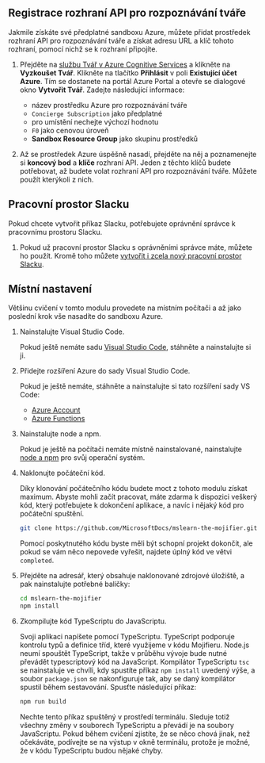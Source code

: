## <a name="face-api-registration"></a>Registrace rozhraní API pro rozpoznávání tváře

Jakmile získáte své předplatné sandboxu Azure, můžete přidat prostředek rozhraní API pro rozpoznávání tváře a získat adresu URL a klíč tohoto rozhraní, pomocí nichž se k rozhraní připojíte.

1. Přejděte na [službu Tvář v Azure Cognitive Services](https://azure.microsoft.com/en-us/services/cognitive-services/face?azure-portal=true) a klikněte na **Vyzkoušet Tvář**. Klikněte na tlačítko **Přihlásit** v poli **Existující účet Azure**. Tím se dostanete na portál Azure Portal a otevře se dialogové okno **Vytvořit Tvář**. Zadejte následující informace:

    - název prostředku Azure pro rozpoznávání tváře
    - `Concierge Subscription` jako předplatné
    - pro umístění nechejte výchozí hodnotu
    - `F0` jako cenovou úroveň
    - **<rgn>Sandbox Resource Group</rgn>** jako skupinu prostředků

1. Až se prostředek Azure úspěšně nasadí, přejděte na něj a poznamenejte si **koncový bod** a **klíče** rozhraní API. Jeden z těchto klíčů budete potřebovat, až budete volat rozhraní API pro rozpoznávání tváře. Můžete použít kterýkoli z nich.

## <a name="slack-workspace"></a>Pracovní prostor Slacku

Pokud chcete vytvořit příkaz Slacku, potřebujete oprávnění správce k pracovnímu prostoru Slacku.

1. Pokud už pracovní prostor Slacku s oprávněními správce máte, můžete ho použít. Kromě toho můžete [vytvořit i zcela nový pracovní prostor Slacku](https://slack.com/create?azure-portal=true).

## <a name="local-setup"></a>Místní nastavení

Většinu cvičení v tomto modulu provedete na místním počítači a až jako poslední krok vše nasadíte do sandboxu Azure.

1. Nainstalujte Visual Studio Code.

    Pokud ještě nemáte sadu [Visual Studio Code](https://code.visualstudio.com?azure-portal=true), stáhněte a nainstalujte si ji.

1. Přidejte rozšíření Azure do sady Visual Studio Code.

    Pokud je ještě nemáte, stáhněte a nainstalujte si tato rozšíření sady VS Code:
    - [Azure Account](https://marketplace.visualstudio.com/items?azure-portal=true&itemName=ms-vscode.azure-account)
    - [Azure Functions](https://marketplace.visualstudio.com/items?azure-portal=true&itemName=ms-azuretools.vscode-azurefunctions)

1. Nainstalujte node a npm.

   Pokud je ještě na počítači nemáte místně nainstalované, nainstalujte [node a npm](https://nodejs.org/en/download?azure-portal=true) pro svůj operační systém.

1. Naklonujte počáteční kód.

    Díky klonování počátečního kódu budete moct z tohoto modulu získat maximum. Abyste mohli začít pracovat, máte zdarma k dispozici veškerý kód, který potřebujete k dokončení aplikace, a navíc i nějaký kód pro počáteční spuštění.

    ```bash
    git clone https://github.com/MicrosoftDocs/mslearn-the-mojifier.git
    ```

    Pomocí poskytnutého kódu byste měli být schopní projekt dokončit, ale pokud se vám něco nepovede vyřešit, najdete úplný kód ve větvi `completed`.

1. Přejděte na adresář, který obsahuje naklonované zdrojové úložiště, a pak nainstalujte potřebné balíčky:

    ```bash
    cd mslearn-the-mojifier
    npm install
    ```

1. Zkompilujte kód TypeScriptu do JavaScriptu.

    Svoji aplikaci napíšete pomocí TypeScriptu. TypeScript podporuje kontrolu typů a definice tříd, které využijeme v kódu Mojifieru. Node.js neumí spouštět TypeScript, takže v průběhu vývoje bude nutné převádět typescriptový kód na JavaScript. Kompilátor TypeScriptu `tsc` se nainstaluje ve chvíli, kdy spustíte příkaz `npm install` uvedený výše, a soubor `package.json` se nakonfiguruje tak, aby se daný kompilátor spustil během sestavování. Spusťte následující příkaz:

    ```bash
    npm run build
    ```

    Nechte tento příkaz spuštěný v prostředí terminálu. Sleduje totiž všechny změny v souborech TypeScriptu a převádí je na soubory JavaScriptu. Pokud během cvičení zjistíte, že se něco chová jinak, než očekáváte, podívejte se na výstup v okně terminálu, protože je možné, že v kódu TypeScriptu budou nějaké chyby.
